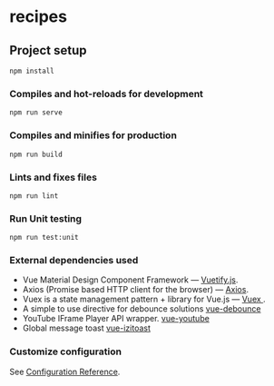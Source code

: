 # recipes

## Project setup
```
npm install
```

### Compiles and hot-reloads for development
```
npm run serve
```

### Compiles and minifies for production
```
npm run build
```

### Lints and fixes files
```
npm run lint
```

### Run Unit testing
```
npm run test:unit
```

### External dependencies used
* Vue Material Design Component Framework — [Vuetify.js](https://vuetifyjs.com/en/).
* Axios (Promise based HTTP client for the browser) — [Axios](https://www.npmjs.com/package/axios/).
* Vuex is a state management pattern + library for Vue.js — [Vuex ](https://vuex.vuejs.org/).
* A simple to use directive for debounce solutions [vue-debounce](https://www.npmjs.com/package/vue-debounce)
* YouTube IFrame Player API wrapper. [vue-youtube](https://www.npmjs.com/package/vue-youtube)
* Global message toast [vue-izitoast ](https://www.npmjs.com/package/vue-izitoast)


### Customize configuration
See [Configuration Reference](https://cli.vuejs.org/config/).
